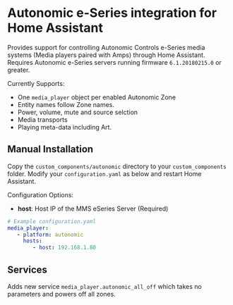 # Autonomic e-Series integration for Home Assistant

Provides support for controlling Autonomic Controls e-Series media systems (Media players paired with Amps) through Home Assistant. Requires Autonomic e-Series servers running firmware `6.1.20180215.0` or greater.

Currently Supports:

- One `media_player` object per enabled Autonomic Zone
- Entity names follow Zone names.
- Power, volume, mute and source selction
- Media transports
- Playing meta-data including Art.

## Manual Installation

Copy the `custom_components/autonomic` directory to your `custom_components` folder. Modify your `configuration.yaml` as below and restart Home Assistant.

Configuration Options:

* **host**: Host IP of the MMS eSeries Server (Required)

```yaml
# Example configuration.yaml
media_player:
   - platform: autonomic
     hosts:
        - host: 192.168.1.80
```

## Services

Adds new service `media_player.autonomic_all_off` which takes no parameters and powers off all zones.